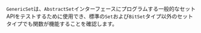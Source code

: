 `GenericSet`は、`AbstractSet`インターフェースにプログラムする一般的なセットAPIをテストするために使用でき、標準の`Set`および`BitSet`タイプ以外のセットタイプでも関数が機能することを確認します。
